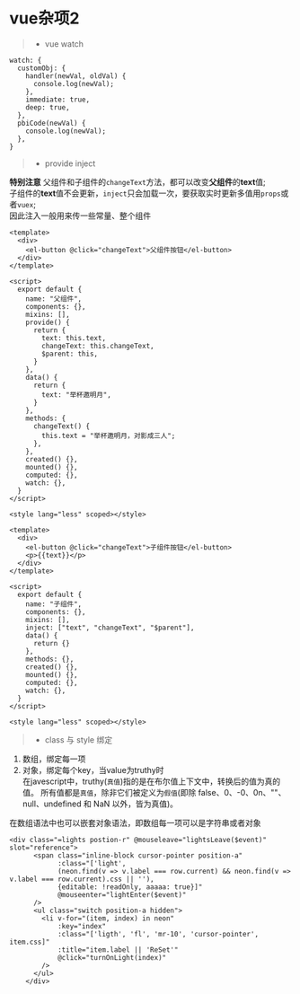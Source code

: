 # vue杂项2

> + vue watch

````
watch: {
  customObj: {
    handler(newVal, oldVal) {
      console.log(newVal);
    },
    immediate: true,
    deep: true,
  },
  pbiCode(newVal) {
    console.log(newVal);
  },
}
````


> + provide inject

**特别注意**
父组件和子组件的`changeText`方法，都可以改变**父组件**的**text**值;  
子组件的**text**值不会更新，`inject`只会加载一次，要获取实时更新多值用`props`或者`vuex`;   
因此注入一般用来传一些常量、整个组件
````
<template>
  <div>
    <el-button @click="changeText">父组件按钮</el-button>
  </div>
</template>

<script>
  export default {
    name: "父组件",
    components: {},
    mixins: [],
    provide() {
      return {
        text: this.text,
        changeText: this.changeText,
        $parent: this,
      }
    },
    data() {
      return {
        text: "举杯邀明月",
      }
    },
    methods: {
      changeText() {
        this.text = "举杯邀明月，对影成三人";
      },
    },
    created() {},
    mounted() {},
    computed: {},
    watch: {},
  }
</script>

<style lang="less" scoped></style>
````

````
<template>
  <div>
    <el-button @click="changeText">子组件按钮</el-button>
    <p>{{text}}</p>
  </div>
</template>

<script>
  export default {
    name: "子组件",
    components: {},
    mixins: [],
    inject: ["text", "changeText", "$parent"],
    data() {
      return {}
    },
    methods: {},
    created() {},
    mounted() {},
    computed: {},
    watch: {},
  }
</script>

<style lang="less" scoped></style>
````


> + class 与 style 绑定

1. 数组，绑定每一项
2. 对象，绑定每个key，当value为truthy时  
在javescript中，truthy(`真值`)指的是在布尔值上下文中，转换后的值为真的值。
所有值都是`真值`，除非它们被定义为`假值`(即除 false、0、-0、0n、""、null、undefined 和 NaN 以外，皆为真值)。  

在数组语法中也可以嵌套对象语法，即数组每一项可以是字符串或者对象
````
<div class="=lights postion-r" @mouseleave="lightsLeave($event)" slot="reference">
      <span class="inline-block cursor-pointer position-a"
            :class="['light', 
            (neon.find(v => v.label === row.current) && neon.find(v => v.label === row.current).css || ''),
            {editable: !readOnly, aaaaa: true}]"
            @mouseenter="lightEnter($event)"
      />
      <ul class="switch position-a hidden">
        <li v-for="(item, index) in neon"
            :key="index"
            :class="['ligth', 'fl', 'mr-10', 'cursor-pointer', item.css]"
            :title="item.label || 'ReSet'"
            @click="turnOnLight(index)"
        />
      </ul>
    </div>
````

























